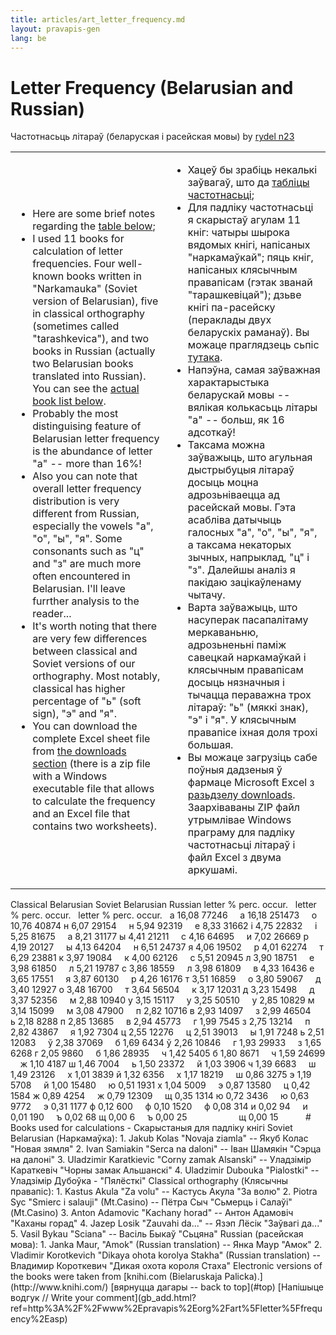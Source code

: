 ```yaml
---
title: articles/art_letter_frequency.md 
layout: pravapis-gen
lang: be
---
```



 



# Letter Frequency (Belarusian and Russian) 
Частотнасьць літараў (беларуская і расейская мовы)
by [rydel n23](http://www.rydel.net/)
<table>
<tbody>
<tr class="odd">
<td><ul>
<li>Here are some brief notes regarding the <a href="#tablica">table below</a>;</li>
<li>I used 11 books for calculation of letter frequencies. Four well-known books written in "Narkamauka" (Soviet version of Belarusian), five in classical orthography (sometimes called "tarashkevica"), and two books in Russian (actually two Belarusian books translated into Russian). You can see the <a href="#books">actual book list below</a>.</li>
<li>Probably the most distinguising feature of Belarusian letter frequency is the abundance of letter "a" -- more than 16%!</li>
<li>Also you can note that overall letter frequency distribution is very different from Russian, especially the vowels "а", "о", "ы", "я". Some consonants such as "ц" and "з" are much more often encountered in Belarusian. I'll leave furrther analysis to the reader...</li>
<li>It's worth noting that there are very few differences between classical and Soviet versions of our orthography. Most notably, classical has higher percentage of "ь" (soft sign), "э" and "я".</li>
<li>You can download the complete Excel sheet file from <a href="download.html">the downloads section</a> (there is a zip file with a Windows executable file that allows to calculate the frequency and an Excel file that contains two worksheets).</li>
</ul></td>
<td><ul>
<li>Хацеў бы зрабіць некалькі заўвагаў, што да <a href="#tablica">табліцы частотнасьці</a>;</li>
<li>Для падліку частотнасьці я скарыстаў агулам 11 кніг: чатыры шырока вядомых кнігі, напісаных "наркамаўкай"; пяць кніг, напісаных клясычным правапісам (гэтак званай "тарашкевіцай"); дзьве кнігі па-расейску (пераклады двух беларускіх раманаў). Вы можаце праглядзець сьпіс <a href="#books">тутака</a>.</li>
<li>Напэўна, самая заўважная характарыстыка беларускай мовы -- вялікая колькасьць літары "а" -- больш, як 16 адсоткаў!</li>
<li>Таксама можна заўважыць, што агульная дыстрыбуцыя літараў досыць моцна адрозьніваецца ад расейскай мовы. Гэта асабліва датычыць галосных "а", "о", "ы", "я", а таксама некаторых зычных, напрыклад, "ц" і "з". Далейшы аналіз я пакідаю зацікаўленаму чытачу.</li>
<li>Варта заўважыць, што насуперак пасапалітаму меркаваньню, адрозьненьні паміж савецкай наркамаўкай і клясычным правапісам досыць нязначныя і тычацца пераважна трох літараў: "ь" (мяккі знак), "э" і "я". У клясычным правапісе іхная доля трохі большая.</li>
<li>Вы можаце загрузіць сабе поўныя дадзеныя ў фармаце Microsoft Excel з <a href="download_by.html">разьдзелу downloads</a>. Заархіваваны ZIP файл утрымлівае Windows праграму для падліку частотнасьці літараў і файл Excel з двума аркушамі.</li>
</ul></td>
</tr>
</tbody>
</table><span id="tablica"></span>
Classical Belarusian
Soviet Belarusian
Russian
<span class="small">letter</span>
<span class="small">% perc.</span>
<span class="small">occur.</span>
 
<span class="small">letter</span>
<span class="small">% perc.</span>
<span class="small">occur.</span>
 
<span class="small">letter</span>
<span class="small">% perc.</span>
<span class="small">occur.</span>
 
а
16,08
77246
   
а
16,18
251473
   
о
10,76
40874
н
6,07
29154
   
н
5,94
92319
   
е
8,33
31662
і
4,75
22832
   
і
5,25
81675
   
а
8,21
31177
ы
4,41
21211
   
с
4,16
64695
   
и
7,02
26669
р
4,19
20127
   
ы
4,13
64204
   
н
6,51
24737
я
4,06
19502
   
р
4,01
62274
   
т
6,29
23881
к
3,97
19084
   
к
4,00
62126
   
с
5,51
20945
л
3,90
18751
   
е
3,98
61850
   
л
5,21
19787
с
3,86
18559
   
л
3,98
61809
   
в
4,33
16436
е
3,65
17551
   
я
3,87
60130
   
р
4,26
16176
т
3,51
16859
   
о
3,80
59067
   
д
3,40
12927
о
3,48
16700
   
т
3,64
56504
   
к
3,17
12031
д
3,23
15498
   
д
3,37
52356
   
м
2,88
10940
у
3,15
15117
   
у
3,25
50510
   
у
2,85
10829
м
3,14
15099
   
м
3,08
47900
   
п
2,82
10716
в
2,93
14097
   
з
2,99
46504
   
ь
2,18
8288
п
2,85
13685
   
в
2,94
45773
   
г
1,99
7545
з
2,75
13214
   
п
2,82
43867
   
я
1,92
7304
ц
2,55
12276
   
ц
2,51
39013
   
ы
1,91
7248
ь
2,51
12083
   
ў
2,38
37069
   
б
1,69
6434
ў
2,26
10846
   
г
1,93
29933
   
з
1,65
6268
г
2,05
9860
   
б
1,86
28935
   
ч
1,42
5405
б
1,80
8671
   
ч
1,59
24699
   
ж
1,10
4187
ш
1,46
7004
   
ь
1,50
23372
   
й
1,03
3906
ч
1,39
6683
   
ш
1,49
23126
   
х
1,01
3839
й
1,32
6356
   
х
1,17
18219
   
ш
0,86
3275
э
1,19
5708
   
й
1,00
15480
   
ю
0,51
1931
х
1,04
5009
   
э
0,87
13580
   
ц
0,42
1584
ж
0,89
4254
   
ж
0,79
12309
   
щ
0,35
1314
ю
0,72
3436
   
ю
0,63
9772
   
э
0,31
1177
ф
0,12
600
   
ф
0,10
1520
   
ф
0,08
314
и
0,02
94
   
и
0,01
190
   
ъ
0,02
68
щ
0,00
6
   
ъ
0,00
25
   
 
   
   
 
   
щ
0,00
15
   
 
   
<span id="books"></span>
# Books used for calculations - Скарыстаныя для падліку кнігі
Soviet Belarusian (Наркамаўка): 
1. Jakub Kolas "Novaja ziamla" -- Якуб Колас "Новая зямля"
2. Ivan Samiakin "Serca na daloni" -- Іван Шамякін "Сэрца на далоні"
3. Uladzimir Karatkievic "Corny zamak Alsanski" -- Уладзімір Караткевіч
 "Чорны замак Альшанскі"
4. Uladzimir Dubouka "Pialostki" -- Уладзімір Дубоўка - "Пялёсткі"
Classical orthography (Клясычны правапіс): 
1. Kastus Akula "Za volu" -- Кастусь Акула "За волю"
2. Piotra Syc "Smierc i salauji" (Mt.Casino) -- Пётра Сыч "Сьмерць і
 Салаўі" (Mt.Casino)
3. Anton Adamovic "Kachany horad" -- Антон Адамовіч "Каханы горад"
4. Jazep Losik "Zauvahi da..." -- Язэп Лёсік "Заўвагі да..."
5. Vasil Bykau "Sciana" -- Васіль Быкаў "Сьцяна"
Russian (расейская мова): 
1. Janka Maur, "Amok" (Russian translation) -- Янка Маур "Амок"
2. Vladimir Korotkevich "Dikaya ohota korolya Stakha" (Russian
 translation) -- Владимир Короткевич "Дикая охота короля Стаха"
Electronic versions of the books were taken from [knihi.com
(Bielaruskaja Palicka).](http://www.knihi.com/)
<span class="small">[вярнуцца дагары -- back to top](#top)</span>
<span class="small">[Напішыце водгук // Write your
comment](gb_add.html?ref=http%3A%2F%2Fwww%2Epravapis%2Eorg%2Fart%5Fletter%5Ffrequency%2Easp)</span>

